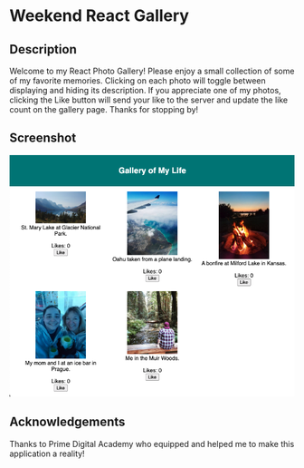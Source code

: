 # Weekend React Gallery

## Description

Welcome to my React Photo Gallery! Please enjoy a small collection of some of my favorite memories. Clicking on each photo will toggle between displaying and hiding its description. If you appreciate one of my photos, clicking the Like button will send your like to the server and update the like count on the gallery page. Thanks for stopping by!

## Screenshot

![Weekend React Gallery Screenshot](/ReactGallery.png)

## Acknowledgements

Thanks to Prime Digital Academy who equipped and helped me to make this application a reality!